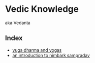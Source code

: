 # Vedic Knowledge
aka Vedanta

## Index
- [yuga dharma and yogas](yuga_dharma_and_yogas.md)
- [an introduction to nimbark sampraday](./nimbark_sampraday_articles/an_introduction_to_nimbark_sampraday.md)
